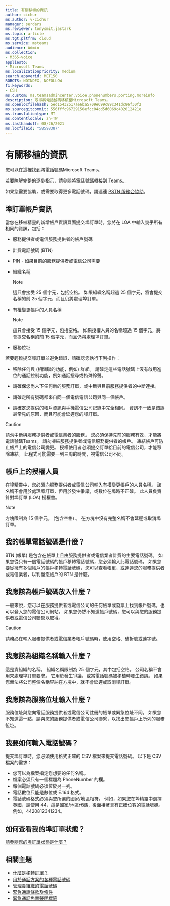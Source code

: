 ```yaml
---
title: 有關移植的資訊
author: cichur
ms.author: v-cichur
manager: serdars
ms.reviewer: tonysmit,jastark
ms.topic: article
ms.tgt.pltfrm: cloud
ms.service: msteams
audience: Admin
ms.collection:
- M365-voice
appliesto:
- Microsoft Teams
ms.localizationpriority: medium
search.appverid: MET150
ROBOTS: NOINDEX, NOFOLLOW
f1.keywords:
- CSH
ms.custom: ms.teamsadmincenter.voice.phonenumbers.porting.moreinfo
description: 取得將電話號碼移植至Microsoft Teams。
ms.openlocfilehash: 5ed15432517ae6ba5709e699c89c341dc86f30f2
ms.sourcegitcommit: 556fffc96729150efcc04cd5d6069c402012421e
ms.translationtype: MT
ms.contentlocale: zh-TW
ms.lasthandoff: 08/26/2021
ms.locfileid: "58598387"
---
```

# <a name="more-information-about-porting"></a>有關移植的資訊

您可以在這裡找到將電話號碼Microsoft Teams。

若要瞭解完整的逐步指示，請參閱[將電話號碼轉接到 Teams。](transfer-phone-numbers-to-teams.md)

如果您需要協助，或需要取得更多電話號碼，請連連 [PSTN 服務台協助](../manage-phone-numbers-for-your-organization/contact-pstn-service-desk.md)。

## <a name="port-order-account-information"></a>埠訂單帳戶資訊

當您在移植精靈的新增帳戶資訊頁面提交埠訂單時，您將在 LOA 中輸入幾乎所有相同的資訊，包括：
  
- 服務提供者或電信服務提供者的帳戶號碼
    
- 計費電話號碼 (BTN) 
    
- PIN - 如果目前的服務提供者或電信公司需要
    
- 組織名稱
    
    > [!NOTE]
    > 這只會接受 25 個字元，包括空格。 如果組織名稱超過 25 個字元，將會提交名稱的前 25 個字元，而且仍將處理埠訂單。
  
- 有權變更帳戶的人員名稱
    
    > [!NOTE]
    > 這只會接受 15 個字元，包括空格。 如果授權人員的名稱超過 15 個字元，將會提交名稱的前 15 個字元，而且仍將處理埠訂單。 
  
- 服務位址
  
若要輕鬆提交埠訂單並避免錯誤，請確認您執行下列操作：
  
- 移除任何與 (相關聯的功能，例如) 群組。 請確定這些電話號碼上沒有啟用進位的通話控制功能，例如通話搜尋或特殊鈴聲。
    
- 請確保您尚未下任何新的服務訂單，或中斷與目前服務提供者的中斷連接。
    
- 請確定所有號碼都來自同一個電信電信公司與同一個帳戶。
    
- 請確定您提供的帳戶資訊與手機電信公司記錄中完全相同。 資訊不一致是錯誤最常見的原因，而且可能會延遲您的埠訂單。
    
> [!CAUTION]
> 請勿中斷與服務提供者或電信業者的服務。 您必須保持先前的服務有效，才能將電話號碼Teams。 請勿凍結服務提供者或電信服務提供者的帳戶。 凍結帳戶可防止帳戶上的電信公司變更。 授權使用者必須提交訂單給目前的電信公司，才能移除凍結。 此程式可能需要一到三周的時間，視電信公司不同。

## <a name="authorized-person-on-the-account"></a>帳戶上的授權人員

在埠精靈中，您必須向服務提供者或電信公司輸入有權變更帳戶的人員名稱。 該名稱不會用於處理埠訂單，但用於發生爭議，或數位在埠時不正確。 此人員負責針對埠訂單 (LOA) 授權書。
  
> [!NOTE]
> 方塊限制為 15 個字元， (包含空格) 。 在方塊中沒有完整名稱不會延遲或取消埠訂單。
  
## <a name="whats-my-billing-telephone-number"></a>我的帳單電話號碼是什麼？

BTN (帳單) 是包含在帳單上且由服務提供者或電信業者計費的主要電話號碼。 如果您從只有一個電話號碼的帳戶移轉電話號碼，您必須輸入此電話號碼。 如果您要從擁有多個帳戶的帳戶移轉電話號碼，您可以查看帳單，或連連您的服務提供者或電信業者，以判斷您帳戶的 BTN 是什麼。

## <a name="what-should-i-put-in-for-the-account-number"></a>我應該為帳戶號碼放入什麼？

一般來說，您可以在服務提供者或電信公司的任何帳單或發票上找到帳戶號碼，也可以登入您的電信公司網站。 如果您仍然不知道帳戶號碼，您可以與您的服務提供者或電信公司聯繫以取得。
  
> [!CAUTION]
>  請務必在輸入服務提供者或電信業者帳戶號碼時，使用空格、破折號或連字號。

## <a name="what-should-i-put-in-for-the-organization-name"></a>我應該為組織名稱輸入什麼？

這是貴組織的名稱。 組織名稱限制為 25 個字元，其中包括空格。 公司名稱不會用來處理埠訂單要求。 它用於發生爭議，或當電話號碼被移植時發生錯誤。 如果您無法將公司整個名稱容納在方塊中，就不會延遲或取消埠訂單。
  
## <a name="what-should-i-put-in-for-the-service-address"></a>我應該為服務位址輸入什麼？

服務位址與您向電話服務提供者或電信公司註冊的帳單或緊急位址不同。 如果您不知道這一點，請與您的服務提供者或電信公司聯繫，以找出您帳戶上所列的服務位址。

## <a name="how-should-i-enter-the-phone-numbers"></a>我要如何輸入電話號碼？
<a name="bkadding"> </a>

提交埠訂單時，您必須使用格式正確的 CSV 檔案來提交電話號碼。 以下是 CSV 檔案的需求：

 - 您可以為檔案指定您想要的任何名稱。
 - 檔案必須只有一個標題為 PhoneNumber 的欄。
 - 每個電話號碼必須位於另一列。
 - 電話數位只能是數位或 E.164 格式。
 - 電話號碼格式必須與您所選的國家/地區相符。 例如，如果您在埠精靈中選擇英國，請使用 44，這是國家/地區代碼，後面接著具有正確位數的電話號碼。 例如，4420812341234。

## <a name="how-do-i-see-the-status-of-my-port-order"></a>如何查看我的埠訂單狀態？

[請參閱您的埠訂單狀態是什麼？](port-order-status.md)

## <a name="related-topics"></a>相關主題

- [什麼是移轉訂單？](port-order-overview.md)
- [用於通話方案的各種電話號碼](../different-kinds-of-phone-numbers-used-for-calling-plans.md)
- [管理貴組織的電話號碼](../manage-phone-numbers-for-your-organization/manage-phone-numbers-for-your-organization.md)
- [緊急通話條款及條件](../emergency-calling-terms-and-conditions.md)
- [緊急通話免責聲明標籤](https://github.com/MicrosoftDocs/OfficeDocs-SkypeForBusiness/blob/live/Teams/downloads/emergency-calling/emergency-calling-label-(en-us)-(v.1.0).zip?raw=true)

